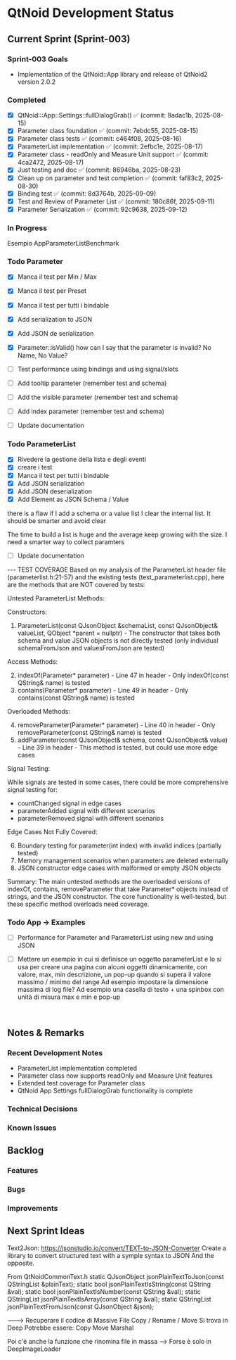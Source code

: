 # QtNoid Development Status

## Current Sprint (Sprint-003)

### Sprint-003 Goals
- Implementation of the QtNoid::App library and release of QtNoid2 version 2.0.2



### Completed
- [x] QtNoid:::App::Settings::fullDialogGrab() ✅ (commit: 9adac1b, 2025-08-15)
- [x] Parameter class foundation ✅ (commit: 7ebdc55, 2025-08-15)
- [x] Parameter class tests ✅ (commit: c464f08, 2025-08-16)
- [x] ParameterList implementation ✅ (commit: 2efbc1e, 2025-08-17)
- [x] Parameter class - readOnly and Measure Unit support ✅ (commit: 4ca2472, 2025-08-17)
- [x] Just testing and doc ✅ (commit: 86946ba, 2025-08-23)
- [x] Clean up on parameter and test completion ✅ (commit: faf83c2, 2025-08-30)
- [x] Binding test ✅ (commit: 8d3764b, 2025-09-09)
- [x] Test and Review of Parameter List ✅ (commit: 180c86f, 2025-09-11)
- [x] Parameter Serialization ✅ (commit: 92c9638, 2025-09-12)

### In Progress
Esempio AppParameterListBenchmark





### Todo Parameter
- [x] Manca il test per Min / Max
- [x] Manca il test per Preset
- [x] Manca il test per tutti i bindable
- [x] Add serialization to JSON
- [x] Add JSON de serialization
- [x] Parameter::isValid() how can I say that the parameter is invalid? 
      No Name, No Value?
- [ ] Test performance using bindings and using signal/slots
- [ ] Add tooltip parameter (remember test and schema)
- [ ] Add the visible parameter (remember test and schema)
- [ ] Add index parameter (remember test and schema)
- [ ] Update documentation 
      

### Todo ParameterList
- [x] Rivedere la gestione della lista e degli eventi
- [x] creare i test
- [x] Manca il test per tutti i bindable
- [x] Add JSON serialization 
- [x] Add JSON deserialization
- [x] Add Element as JSON Schema / Value

there is a flaw if I add a schema or a value list I clear the
internal list. It should be smarter and avoid clear

The time to build a list is huge and the average keep growing
with the size. I need a smarter way to collect paramters

- [ ] Update documentation 

--- TEST COVERAGE
Based on my analysis of the ParameterList header file (parameterlist.h:21-57) and the existing tests
  (test_parameterlist.cpp), here are the methods that are NOT covered by tests:

  Untested ParameterList Methods:

  Constructors:
  1. ParameterList(const QJsonObject &schemaList, const QJsonObject& valueList, QObject *parent = nullptr) - The
  constructor that takes both schema and value JSON objects is not directly tested (only individual schemaFromJson
  and valuesFromJson are tested)

  Access Methods:

  2. indexOf(Parameter* parameter) - Line 47 in header - Only indexOf(const QString& name) is tested
  3. contains(Parameter* parameter) - Line 49 in header - Only contains(const QString& name) is tested

  Overloaded Methods:

  4. removeParameter(Parameter* parameter) - Line 40 in header - Only removeParameter(const QString& name) is tested
  5. addParameter(const QJsonObject& schema, const QJsonObject& value) - Line 39 in header - This method is tested,
  but could use more edge cases

  Signal Testing:

  While signals are tested in some cases, there could be more comprehensive signal testing for:
  - countChanged signal in edge cases
  - parameterAdded signal with different scenarios
  - parameterRemoved signal with different scenarios

  Edge Cases Not Fully Covered:

  6. Boundary testing for parameter(int index) with invalid indices (partially tested)
  7. Memory management scenarios when parameters are deleted externally
  8. JSON constructor edge cases with malformed or empty JSON objects

  Summary: The main untested methods are the overloaded versions of indexOf, contains, removeParameter that take
  Parameter* objects instead of strings, and the JSON constructor. The core functionality is well-tested, but these
  specific method overloads need coverage.


### Todo App -> Examples
- [ ] Performance for Parameter and ParameterList using new and using JSON
- [ ] Mettere un esempio in cui si definisce un oggetto parameterList e lo si usa
per creare una pagina con alcuni oggetti dinamicamente, con valore, max, min descrizione, un pop-up
quando si supera il valore massimo / minimo del range
Ad esempio impostare la dimensione massima di log file?
Ad esempio una casella di testo + una spinbox con unità di misura max e min e pop-up 




&nbsp;
## Notes & Remarks

### Recent Development Notes
- ParameterList implementation completed
- Parameter class now supports readOnly and Measure Unit features
- Extended test coverage for Parameter class
- QtNoid App Settings fullDialogGrab functionality is complete



### Technical Decisions
 

### Known Issues


## Backlog

### Features


### Bugs


### Improvements





## Next Sprint Ideas

Text2Json:
https://jsonstudio.io/convert/TEXT-to-JSON-Converter
Create a library to convert structured text with a symple syntax to JSON
And the opposite.

From QtNoidCommonText.h
static QJsonObject jsonPlainTextToJson(const QStringList &plainText);
static bool jsonPlainTextIsString(const QString &val);
static bool jsonPlainTextIsNumber(const QString &val);
static QStringList jsonPlainTextIsArray(const QString &val);
static QStringList jsonPlainTextFromJson(const QJsonObject &json);


---> Recuperare il codice di Massive File Copy / Rename / Move
Si trova in Deep
Potrebbe essere: Copy Move Marshal

Poi c'è anche la funzione che rinomina file in massa
--> Forse è solo in DeepImageLoader

